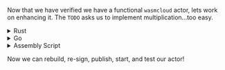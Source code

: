 Now that we have verified we have a functional `wasmcloud` actor, lets work on enhancing it.  The `TODO` asks us to implement multiplication...too easy.

<details>
  <summary>Rust</summary>

  <pre class="file" data-filename="app.js" data-target="insert" data-marker="// TODO: add multiplication">
  "/mult" => {
    let mult = nums[0].parse::<i32>().unwrap() * nums[1].parse::<i32>().unwrap();
    ret = format!("multiply: {} * {} = {}", nums[0], nums[1], mult);
    break;
  }
  </pre>
  > Note: You can click the above section and it will insert itself into the code block.
  
</details>
<details>
  <summary>Go</summary>

  <pre class="file" data-filename="app.js" data-target="insert" data-marker="// TODO: add multiplication">
  case "/mult":
    ret = "multiply: " + nums[0] + " * " + nums[1] + " = " + strconv.Itoa(num0*num1)
  </pre>
  > Note: You can click the above section and it will insert itself into the code block.
</details>
<details>
  <summary>Assembly Script</summary>

  ?????  
</details>

Now we can rebuild, re-sign, publish, start, and test our actor! 
